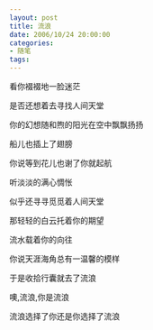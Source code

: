 ```yaml
---
layout: post
title: 流浪
date: 2006/10/24 20:00:00
categories: 
- 随笔
tags: 
---
```


看你裰裰地一脸迷茫

是否还想着去寻找人间天堂

你的幻想随和煦的阳光在空中飘飘扬扬

船儿也插上了翅膀

你说等到花儿也谢了你就起航

听淡淡的满心惆怅

似乎还寻寻觅觅着人间天堂

那轻轻的白云托着你的期望

流水载着你的向往

你说天涯海角总有一温馨的模样

于是收拾行囊就去了流浪

噢,流浪,你是流浪

流浪选择了你还是你选择了流浪
